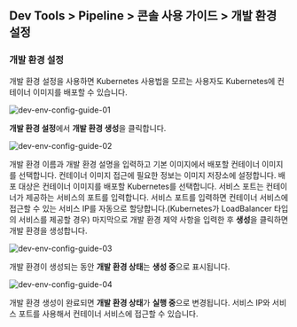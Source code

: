 ## Dev Tools > Pipeline > 콘솔 사용 가이드 > 개발 환경 설정

### 개발 환경 설정

개발 환경 설정을 사용하면 Kubernetes 사용법을 모르는 사용자도 Kubernetes에 컨테이너 이미지를 배포할 수 있습니다.

![dev-env-config-guide-01](http://static.toastoven.net/prod_pipeline/2023-03-28/dev-env-config-guide-01.png)

**개발 환경 설정**에서 **개발 환경 생성**을 클릭합니다.

![dev-env-config-guide-02](http://static.toastoven.net/prod_pipeline/2023-03-28/dev-env-config-guide-02.png)

개발 환경 이름과 개발 환경 설명을 입력하고 기본 이미지에서 배포할 컨테이너 이미지를 선택합니다. 컨테이너 이미지 접근에 필요한 정보는 이미지 저장소에 설정합니다. 배포 대상은 컨테이너 이미지를 배포할 Kubernetes를 선택합니다. 서비스 포트는 컨테이너가 제공하는 서비스의 포트를 입력합니다. 서비스 포트를 입력하면 컨테이너 서비스에 접근할 수 있는 서비스 IP를 자동으로 할당합니다.(Kubernetes가 LoadBalancer 타입의 서비스를 제공할 경우) 마지막으로 개발 환경 제약 사항을 입력한 후 **생성**을 클릭하면 개발 환경을 생성합니다.

![dev-env-config-guide-03](http://static.toastoven.net/prod_pipeline/2023-03-28/dev-env-config-guide-03.png)

개발 환경이 생성되는 동안 **개발 환경 상태**는 **생성 중**으로 표시됩니다.

![dev-env-config-guide-04](http://static.toastoven.net/prod_pipeline/2023-03-28/dev-env-config-guide-04.png)

개발 환경 생성이 완료되면 **개발 환경 상태**가 **실행 중**으로 변경됩니다. 서비스 IP와 서비스 포트를 사용해서 컨테이너 서비스에 접근할 수 있습니다.
